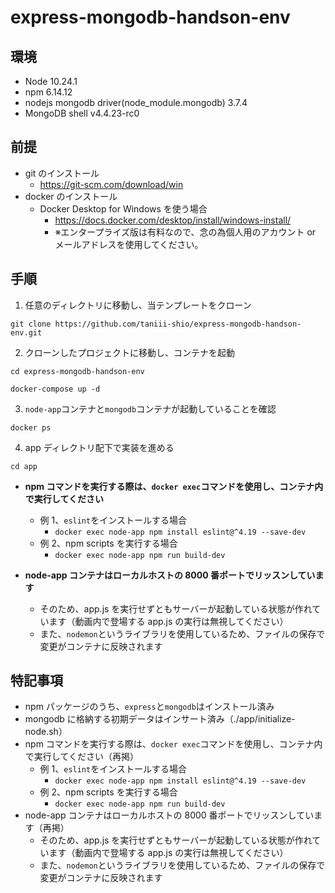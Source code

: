 # express-mongodb-handson-env

## 環境

- Node 10.24.1
- npm 6.14.12
- nodejs mongodb driver(node_module.mongodb) 3.7.4
- MongoDB shell v4.4.23-rc0

## 前提

- git のインストール
  - https://git-scm.com/download/win
- docker のインストール
  - Docker Desktop for Windows を使う場合
    - https://docs.docker.com/desktop/install/windows-install/
    - ※エンタープライズ版は有料なので、念の為個人用のアカウント or メールアドレスを使用してください。

## 手順

1. 任意のディレクトリに移動し、当テンプレートをクローン

```
git clone https://github.com/taniii-shio/express-mongodb-handson-env.git
```

2. クローンしたプロジェクトに移動し、コンテナを起動

```
cd express-mongodb-handson-env
```
```
docker-compose up -d
```

3. `node-app`コンテナと`mongodb`コンテナが起動していることを確認

```
docker ps
```

4. app ディレクトリ配下で実装を進める

```
cd app
```

- **npm コマンドを実行する際は、`docker exec`コマンドを使用し、コンテナ内で実行してください**
  - 例 1、`eslint`をインストールする場合
    - `docker exec node-app npm install eslint@^4.19 --save-dev`
  - 例 2、npm scripts を実行する場合
    - `docker exec node-app npm run build-dev`

- **node-app コンテナはローカルホストの 8000 番ポートでリッスンしています**
  - そのため、app.js を実行せずともサーバーが起動している状態が作れています（動画内で登場する app.js の実行は無視してください）
  - また、`nodemon`というライブラリを使用しているため、ファイルの保存で変更がコンテナに反映されます

## 特記事項

- npm パッケージのうち、`express`と`mongodb`はインストール済み
- mongodb に格納する初期データはインサート済み（./app/initialize-node.sh）
- npm コマンドを実行する際は、`docker exec`コマンドを使用し、コンテナ内で実行してください（再掲）
  - 例 1、`eslint`をインストールする場合
    - `docker exec node-app npm install eslint@^4.19 --save-dev`
  - 例 2、npm scripts を実行する場合
    - `docker exec node-app npm run build-dev`
- node-app コンテナはローカルホストの 8000 番ポートでリッスンしています（再掲）
  - そのため、app.js を実行せずともサーバーが起動している状態が作れています（動画内で登場する app.js の実行は無視してください）
  - また、`nodemon`というライブラリを使用しているため、ファイルの保存で変更がコンテナに反映されます
